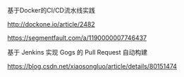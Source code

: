 基于Docker的CI/CD流水线实践

http://dockone.io/article/2482



https://segmentfault.com/a/1190000007746437



基于 Jenkins 实现 Gogs 的 Pull Request 自动构建

https://blog.csdn.net/xiaosongluo/article/details/80151474

